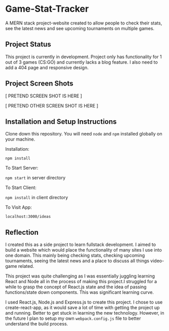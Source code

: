 # Game-Stat-Tracker
A MERN stack project-website created to allow people to check their stats, see the latest news and see upcoming tournaments on multiple games.


## Project Status

This project is currently in development. Project only has functionality for 1 out of 3 games (CS:GO) and currently lacks a blog feature.
I also need to add a 404 page and responsive design.

## Project Screen Shots

[ PRETEND SCREEN SHOT IS HERE ]

[ PRETEND OTHER SCREEN SHOT IS HERE ]

## Installation and Setup Instructions

Clone down this repository. You will need `node` and `npm` installed globally on your machine.  

Installation:

`npm install`  

To Start Server:

`npm start` in server directory

To Start Client:

`npm install` in client directory

To Visit App:

`localhost:3000/ideas`  

## Reflection

I created this as a side project to learn fullstack development. I aimed to build a website which would place the functionality of many sites I use into one domain.
This mainly being checking stats, checking upcoming tournaments, seeing the latest news and a place to discuss all things video-game related.

This project was quite challenging as I was essentially juggling learning React and Node all in the process of making this project.I struggled for a while to 
grasp the concept of React.js state and the idea of passing functions/state down components. This was significant learning curve.

I used React.js, Node.js and Express.js to create this project. I chose to use create-react-app, as it would save a lot of time with getting the project up and 
running. Better to get stuck in learning the new technology. However, in the future I plan to setup my own `webpack.config.js` file to better understand the build
process. 
